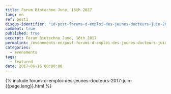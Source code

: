 ```yaml
---
title: Forum Biotechno June, 16th 2017 
lang: en
ref: post1
disqus-identifier: "id-post-forums-d-emploi-des-jeunes-docteurs-juin-2017-2017-06-16-34346104477102657-0387345849373113-4072061685701569"
comment: true
published: true
excerpt: Forum Biotechno June, 16th 2017 
permalink: /evenements-en/post-forums-d-emploi-des-jeunes-docteurs-juin-2017-en/
categories:
  - evenements
tags:
  - featured
date: 2017-06-16 00:00:00
---
```


{% include forum-d-emploi-des-jeunes-docteurs-2017-juin-{{page.lang}}.html %}